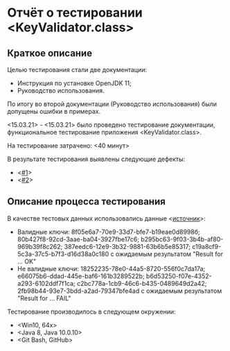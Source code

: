 # Отчёт о тестировании <KeyValidator.class>

## Краткое описание

Целью тестирования стали две документации: 
 - Инструкция по установке OpenJDK 11;
 - Руководство использования.
 
 По итогу во второй документации (Руководство использования) были допущены ошибки в примерах. 

<15.03.21> - <15.03.21> было проведено тестирование документации, функциональное тестирование приложения <KeyValidator.class>.

На тестирование затрачено: <40 минут>

В результате тестирования выявлены следующие дефекты:
* <[#1](https://github.com/ZmbOrk/Homework-1.1---2-Java/issues/1)>
* <[#2](https://github.com/ZmbOrk/Homework-1.1---2-Java/issues/2)>

## Описание процесса тестирования

В качестве тестовых данных использовались данные <[источник](https://github.com/netology-code/javaqa-homeworks/blob/master/intro/user-manual.md)>:
* Валидные ключи: 8f05e6a7-70e9-33d7-bfe7-b19eae0d8998б;
80b427f8-92cd-3aae-ba04-3927fbe17c6;
b295bc63-9f03-3b4b-af80-969b39f8c262;
387eedc6-12e9-3b32-9881-63b6b5e85317;
c19a8cf9-5c3a-37c5-b7f3-d16d38a0c180 c ожидаемым результатом "Result for ... OK" 
* Не валидные ключи: 18252235-78e0-44a5-8720-556f0c7da17a;
e66075b6-ddad-445e-baf6-161b3289522b;
b6d53250-f07e-4352-a293-6102ddf7f1ca;
c2bc778a-1cb9-46c6-b435-0489649d2a42;
2fb98b44-93e7-3bdd-a2ad-79347bfe4ad с ожидаемым результатом "Result for ... FAIL"


Тестирование производилось в следующем окружении:
* <Win10, 64x>
* <Java 8, Java 10.0.10>
* <Git Bash, GitHub>  
